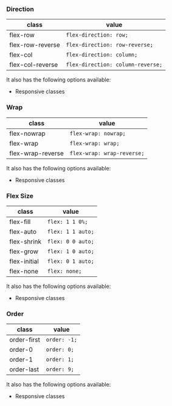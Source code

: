 ### Direction

| class            | value                             |
| ---------------- | --------------------------------- |
| flex-row         | `flex-direction: row;`            |
| flex-row-reverse | `flex-direction: row-reverse;`    |
| flex-col         | `flex-direction: column;`         |
| flex-col-reverse | `flex-direction: column-reverse;` |

It also has the following options available:
- Responsive classes

### Wrap

| class             | value                      |
| ----------------- | -------------------------- |
| flex-nowrap       | `flex-wrap: nowrap;`       |
| flex-wrap         | `flex-wrap: wrap;`         |
| flex-wrap-reverse | `flex-wrap: wrap-reverse;` |

It also has the following options available:
- Responsive classes

### Flex Size

| class        | value             |
| ------------ | ----------------- |
| flex-fill    | `flex: 1 1 0%;`   |
| flex-auto    | `flex: 1 1 auto;` |
| flex-shrink  | `flex: 0 0 auto;` |
| flex-grow    | `flex: 1 0 auto;` |
| flex-initial | `flex: 0 1 auto;` |
| flex-none    | `flex: none;`     |

It also has the following options available:
- Responsive classes

### Order

| class       | value        |
| ----------- | ------------ |
| order-first | `order: -1;` |
| order-0     | `order: 0;`  |
| order-1     | `order: 1;`  |
| order-last  | `order: 9;`  |

It also has the following options available:
- Responsive classes
